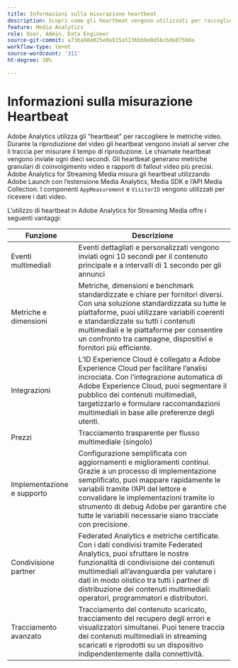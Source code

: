 ```yaml
---
title: Informazioni sulla misurazione heartbeat
description: Scopri come gli heartbeat vengono utilizzati per raccogliere le metriche video.
feature: Media Analytics
role: User, Admin, Data Engineer
source-git-commit: a73ba98e025e0a915a5136bb9e0d5bcbde875b0a
workflow-type: tm+mt
source-wordcount: '311'
ht-degree: 30%

---
```


# Informazioni sulla misurazione Heartbeat

Adobe Analytics utilizza gli &quot;heartbeat&quot; per raccogliere le metriche video. Durante la riproduzione del video gli heartbeat vengono inviati al server che li traccia per misurare il tempo di riproduzione. Le chiamate heartbeat vengono inviate ogni dieci secondi. Gli heartbeat generano metriche granulari di coinvolgimento video e rapporti di fallout video più precisi. Adobe Analytics for Streaming Media misura gli heartbeat utilizzando Adobe Launch con l’estensione Media Analytics, Media SDK e l’API Media Collection. I componenti `AppMeasurement` e `VisitorID` vengono utilizzati per ricevere i dati video.

L’utilizzo di heartbeat in Adobe Analytics for Streaming Media offre i seguenti vantaggi:

| Funzione | Descrizione |
|---|---|
| Eventi multimediali | Eventi dettagliati e personalizzati vengono inviati ogni 10 secondi per il contenuto principale e a intervalli di 1 secondo per gli annunci |
| Metriche e dimensioni | Metriche, dimensioni e benchmark standardizzate e chiare per fornitori diversi. Con una soluzione standardizzata su tutte le piattaforme, puoi utilizzare variabili coerenti e standardizzate su tutti i contenuti multimediali e le piattaforme per consentire un confronto tra campagne, dispositivi e fornitori più efficiente. |
| Integrazioni | L’ID Experience Cloud è collegato a Adobe Experience Cloud per facilitare l’analisi incrociata. Con l’integrazione automatica di Adobe Experience Cloud, puoi segmentare il pubblico dei contenuti multimediali, targetizzarlo e formulare raccomandazioni multimediali in base alle preferenze degli utenti. |
| Prezzi | Tracciamento trasparente per flusso multimediale (singolo) |
| Implementazione e supporto | Configurazione semplificata con aggiornamenti e miglioramenti continui. Grazie a un processo di implementazione semplificato, puoi mappare rapidamente le variabili tramite l’API del lettore e convalidare le implementazioni tramite lo strumento di debug Adobe per garantire che tutte le variabili necessarie siano tracciate con precisione. |
| Condivisione partner | Federated Analytics e metriche certificate. Con i dati condivisi tramite Federated Analytics, puoi sfruttare le nostre funzionalità di condivisione dei contenuti multimediali all’avanguardia per valutare i dati in modo olistico tra tutti i partner di distribuzione dei contenuti multimediali: operatori, programmatori e distributori. |
| Tracciamento avanzato | Tracciamento del contenuto scaricato, tracciamento del recupero degli errori e visualizzatori simultanei. Puoi tenere traccia dei contenuti multimediali in streaming scaricati e riprodotti su un dispositivo indipendentemente dalla connettività. |
